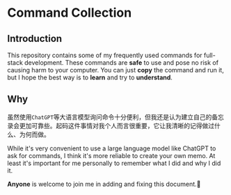 # Command Collection

## Introduction

This repository contains some of my frequently used commands for full-stack development. These commands are **safe** to use and pose no risk of causing harm to your computer. You can just **copy** the command and run it, but I hope the best way is to **learn** and try to **understand**.

## Why

虽然使用`ChatGPT`等大语言模型询问命令十分便利，但我还是认为建立自己的备忘录会更加可靠些。起码这件事情对我个人而言很重要，它让我清晰的记得做过什么、为何而做。

While it's very convenient to use a large language model like ChatGPT to ask for commands, I think it's more reliable to create your own memo. At least it's important for me personally to remember what I did and why I did it.

**Anyone** is welcome to join me in adding and fixing this document.🎉

